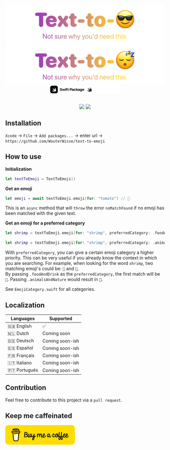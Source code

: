 <div align="center">
   <img width="600" src=".github/assets/logo-light@2x.png?raw=true#gh-light-mode-only" alt="Text To Emoji - Logo">
   <img width="600" src=".github/assets/logo-dark@2x.png?raw=true#gh-dark-mode-only" alt="Text To Emoji - Logo">
</div>

<div align="center">
   <img height="24" src=".github/assets/github-swift-package-logo-light@2x.png?raw=true#gh-light-mode-only" alt="Text To Emoji - Logo">
   <img height="24" src=".github/assets/github-swift-package-logo-dark@2x.png?raw=true#gh-dark-mode-only" alt="Text To Emoji - Logo">
</div>

<br />

<p align="center">
   <img src="https://github.com/WouterWisse/text-to-emoji/actions/workflows/main.yml/badge.svg">
   <a href="https://www.twitter.com/wouterwisse" target="_blank">
      <img src="https://img.shields.io/badge/contact%20-@wouterwisse-blue.svg">
   </a>
</p>

## Installation
`Xcode` → `File` → `Add packages...` → enter url → `https://github.com/WouterWisse/text-to-emoji`

## How to use
**Initialization**<br />
```swift
let textToEmoji = TextToEmoji()
```

**Get an emoji**<br />
```swift
let emoji = await textToEmoji.emoji(for: "tomato") // 🍅
```
This is an `async` method that will `throw` the error `noMatchFound` if no emoji has been matched with the given text.

**Get an emoji for a preferred category**<br />
```swift
let shrimp = textToEmoji.emoji(for: "shrimp", preferredCategory: .foodAndDrink) // 🍤
```
```swift
let shrimp = textToEmoji.emoji(for: "shrimp", preferredCategory: .animalsAndNature) // 🦐
```
With `preferredCategory`, you can give a certain emoji category a higher priority. This can be very useful if you already know the context in which you are searching. For example, when looking for the word `shrimp`, two matching emoji's could be: `🦐` and `🍤`.<br/>
By passing `.foodAndDrink` as the `preferredCategory`, the first match will be `🍤`. Passing `.animalsAndNature` would result in `🦐`.

See `EmojiCategory.swift` for all categories.

## Localization
| Languages    | Supported   |
|--------------|-------------|
| 🇬🇧 English   | ✅          |
| 🇳🇱 Dutch     | Coming soon |
| 🇩🇪 Deutsch   | Coming soon-ish |
| 🇪🇸 Español   | Coming soon-ish |
| 🇫🇷 Français  | Coming soon-ish |
| 🇮🇹 Italiano  | Coming soon-ish |
| 🇵🇹 Português | Coming soon-ish |

## Contribution
Feel free to contribute to this project via a `pull request`.

## Keep me caffeinated
   <a href="https://www.buymeacoffee.com/wouterwisse" target="_blank">
      <img width="220" src=".github/assets/bmc-button.png" alt="Buy me a Coffee">
   </a>
